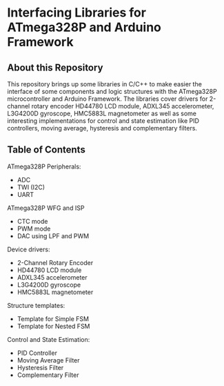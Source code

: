 # Interfacing Libraries for ATmega328P and Arduino Framework

## About this Repository

This repository brings up some libraries in C/C++ to make easier the interface of some components and logic structures with the ATmega328P microcontroller and Arduino Framework. The libraries cover drivers for 2-channel rotary encoder HD44780 LCD module, ADXL345 accelerometer, L3G4200D gyroscope, HMC5883L magnetometer as well as some interesting implementations for control and state estimation like PID controllers, moving average, hysteresis and complementary filters.

## Table of Contents

ATmega328P Peripherals:
* ADC
* TWI (I2C)
* UART

ATmega328P WFG and ISP
* CTC mode
* PWM mode
* DAC using LPF and PWM

Device drivers:
* 2-Channel Rotary Encoder
* HD44780 LCD module
* ADXL345 accelerometer
* L3G4200D gyroscope
* HMC5883L magnetometer

Structure templates:
* Template for Simple FSM
* Template for Nested FSM

Control and State Estimation:
* PID Controller
* Moving Average Filter
* Hysteresis Filter
* Complementary Filter